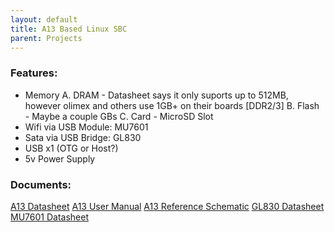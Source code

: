 ```yaml
---
layout: default
title: A13 Based Linux SBC
parent: Projects
---
```


### Features:
 - Memory
    A. DRAM  - Datasheet says it only suports up to 512MB, however olimex and others use 1GB+ on their boards [DDR2/3]
    B. Flash - Maybe a couple GBs
    C. Card  - MicroSD Slot
 - Wifi via USB Module: MU7601
 - Sata via USB Bridge: GL830
 - USB x1 (OTG or Host?)
 - 5v Power Supply

### Documents:
[A13 Datasheet](docs/a13-datasheet.pdf)
[A13 User Manual](docs/a13-manual.pdf)
[A13 Reference Schematic](docs/a13-schematic.pdf)
[GL830 Datasheet](docs/gl830-datasheet.pdf)
[MU7601 Datasheet](docs/mu7601-datasheet.pdf)
